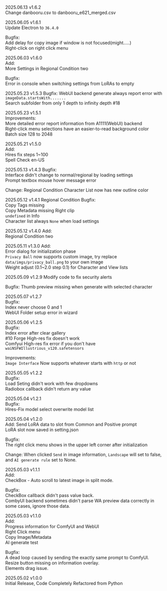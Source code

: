2025.06.13 v1.6.2    
Change danbooru.csv to danbooru_e621_merged.csv      

2025.06.05 v1.6.1      
Update Electron to `36.4.0`     

Bugfix:      
Add delay for copy image if window is not focused(might.....)      
Right-click on right click menu      


2025.06.03 v1.6.0      
Add:      
More Settings in Regional Condition two      

Bugfix:      
Error in console when switching settings from LoRAs to empty      


2025.05.23 v1.5.3
Bugfix:
WebUI backend generate always report error with `imageData.startsWith.......`                
Search subfolder from only 1 depth to infinity depth #18        

2025.05.23 v1.5.1        
Improvements:     
More detailed error report information from A1111(WebUI) backend      
Right-click menu selections have an easier-to-read background color           
Batch size 128 to 2048    


2025.05.21 v1.5.0     
Add:     
Hires fix steps 1~100      
Spell Check en-US      


2025.05.13 v1.4.3
Bugfix:     
Interface didn't change to normal/regional by loading settings      
Prompt textbox mouse hover message error      

Change:
Regional Condition Character List now has new outline color      


2025.05.12 v1.4.1
Regional Condition Bugfix:     
Copy Tags missing     
Copy Metadata missing Right clip      
`undefined` in Info      
Character list always `None` when load settings      


2025.05.12 v1.4.0
Add:     
Regional Condition two      


2025.05.11 v1.3.0
Add:     
Error dialog for initialization phase     
`Privacy Ball` now supports custom image, try replace `data/imgs/privacy_ball.png` to your own image      
Weight adjust (0.1~2.0 step 0.1) for Character and View lists      


2025.05.09 v1.2.9
Modify code to fix security alerts    

Bugfix:
Thumb preview missing when generate with selected character           

2025.05.07 v1.2.7      
Bugfix:     
Index never choose 0 and 1      
WebUI Folder setup error in wizard     

2025.05.06 v1.2.5      
Bugfix:     
Index error after clear gallery      
#10 Forge High-res fix doesn't work      
Comfyui High-res fix error if you don't have `waiNSFWIllustrious_v120.safetensors`       

Improvements:       
`Image Interface` Now supports whatever starts with `http` or not      


2025.05.05 v1.2.2      
Bugfix:     
Load Seting didn't work with few dropdowns      
Radiobox callback didn't return any value     


2025.05.04 v1.2.1     
Bugfix:     
Hires-Fix model select overwrite model list      


2025.05.04 v1.2.0     
Add:
Send LoRA data to slot from Common and Positive prompt      
LoRA slot now saved in setting.json      

Bugfix:     
The right click menu shows in the upper left corner after initialization     

Change:
When clicked `Send` in image information, `Landscape` will set to false, and `AI generate rule` set to None.    


2025.05.03 v1.1.1     
Add:     
CheckBox - Auto scroll to latest image in split mode.     

Bugfix:     
CheckBox callback didn't pass value back.     
CombyUI backend sometimes didn't parse WA preview data correctly in some cases, ignore those data.      


2025.05.03 v1.1.0     
Add:    
Progress information for ComfyUI and WebUI          
Right Click menu     
    Copy Image/Metadata     
    AI generate test   

Bugfix:          
A dead loop caused by sending the exactly same prompt to ComfyUI.     
Resize button missing on information overlay.     
Elements drag issue.       


2025.05.02 v1.0.0     
Initial Release, Code Completely Refactored from Python     